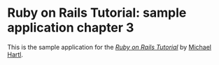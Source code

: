 # Ruby on Rails Tutorial: sample application chapter 3

This is the sample application for
the [*Ruby on Rails Tutorial*](http://railstutorial.org/)
by [Michael Hartl](http://michaelhartl.com/).
